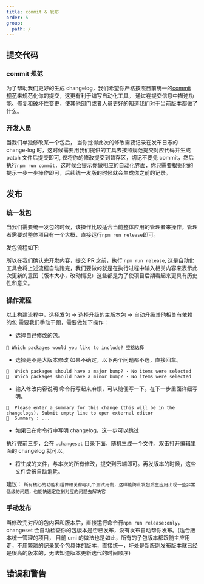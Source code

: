 ```yaml
---
title: commit & 发布
order: 5
group:
  path: /
---
```


## 提交代码

### commit 规范

为了帮助我们更好的生成 changelog，我们希望你严格按照目前统一的[commit 规范](https://www.conventionalcommits.org/zh-hans/v1.0.0/)来规范化你的提交，这更有利于编写自动化工具。 通过在提交信息中描述功能、修复和破坏性变更，使其他部门或者人员更好的知道我们对于当前版本都做了什么。

### 开发人员

当我们单独修改某一个包后， 当你觉得此次的修改需要记录在发布日志的 change-log 时，这时候需要用我们提供的工具去按照规范提交对应代码并生成 patch 文件后提交即可, 仅将你的修改提交到暂存区，切记不要先 commit，然后执行`npm run commit`，这时候会提示你做相应的自动化界面，你只需要根据他的提示一步一步操作即可，后续统一发版的时候就会生成你之前的记录。

## 发布

### 统一发包

当我们需要统一发包的时候，该操作比较适合当前整体应用的管理者来操作，管理者需要对整体项目有一个大概，直接运行`npm run release`即可。

发包流程如下:


所以在我们确认完开发内容，提交 PR 之前，执行 `npm run release`, 这是自动化工具会将上述流程自动跑完，我们要做的就是在执行过程中输入相关内容来表示此次更新的意图（版本大小，改动情况）这些都是为了使项目后期看起来更具有历史性和意义。

### 操作流程

以上构建流程中，选择发包 => 选择升级的主版本包 => 自动升级其他相关有依赖的包 需要我们手动干预，需要做如下操作：

- 选择自己修改的包。

```
🦋 Which packages would you like to include? 空格选择
```

- 选择是不是大版本修改
  如果不确定，以下两个问题都不选，直接回车。

```
🦋  Which packages should have a major bump? · No items were selected
🦋  Which packages should have a minor bump? · No items were selected
```

- 输入修改内容说明
  命令行写起来麻烦，可以随便写一下。在下一步里面详细写明。

```
🦋  Please enter a summary for this change (this will be in the changelogs). Submit empty line to open external editor
🦋  Summary : ...
```

- 如果已在命令行中写明 changelog，这一步可以跳过

执行完前三步，会在 `.changeset` 目录下面，随机生成一个文件。双击打开编辑里面的 changelog 就可以。

- 将生成的文件，与本次的所有修改，提交到云端即可。再发版本的时候，这些文件会被自动消耗。

建议： `所有核心的功能和组件相关都写几个测试用例，这样能防止发包后主应用出现一些非常低级的问题，也能快速定位到对应的问题去解决它`

### 手动发布

当修改完对应的包内容和版本后，直接运行命令行`npm run release:only`， changeset 会自动检查你的包版本是否已发布，没有发布自动帮你发布。(适合版本统一管理的项目， 目前 umi 的做法也是如此，所有的子包版本都跟随主应用走，不用繁琐的记录某个包具体的版本，直接统一，坏处是新版刚发布版本就已经是很高的版本的，无法知道版本更新迭代的时间顺序)

## 错误和警告
